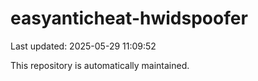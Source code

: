 # easyanticheat-hwidspoofer

Last updated: 2025-05-29 11:09:52

This repository is automatically maintained.

